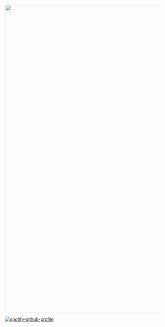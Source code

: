


<p align="center">
  <img src="https://i.pinimg.com/736x/47/39/0d/47390d562ebd22c70f4a6867b3b71362.jpg"  width="1000" />
</p>


[![spotify-github-profile](https://spotify-github-profile.kittinanx.com/api/view?uid=31ndhpze4t3mks3o7yp7u2p2dwve&cover_image=true&theme=compact&show_offline=true&background_color=d7e0d8&interchange=true)](https://spotify-github-profile.kittinanx.com/api/view?uid=31ndhpze4t3mks3o7yp7u2p2dwve&redirect=true)

<!--
**MafiosoC00l/MafiosoC00l** is a ✨ _special_ ✨ repository because its `README.md` (this file) appears on your GitHub profile.

Here are some ideas to get you started:

- 🔭 I’m currently working on ...
- 🌱 I’m currently learning ...
- 👯 I’m looking to collaborate on ...
- 🤔 I’m looking for help with ...
- 💬 Ask me about ...
- 📫 How to reach me: ...
- 😄 Pronouns: ...
- ⚡ Fun fact: ...
-->
